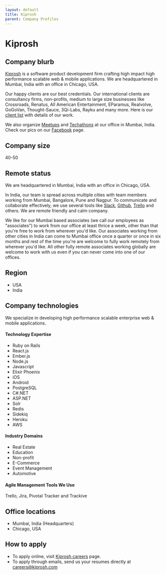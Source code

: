 ```yaml
---
layout: default
title: Kiprosh
parent: Company Profiles
---
```


# Kiprosh

## Company blurb

[Kiprosh](https://kiprosh.com) is a software product development firm crafting high impact high performance scalable web & mobile applications. We are headquartered in Mumbai, India with an office in Chicago, USA.

Our happy clients are our best credentials. Our international clients are consultancy firms, non-profits, medium to large size businesses like Crossroads, Renatus, All American Entertainment, EParamus, Realvolve, GoGoVan, Thought-Sauce, 3Qi-Labs, Rayku and many more. Here is our [client list](https://kiprosh.com/clients/) with details of our work.

We also organize [Meetups](http://www.meetup.com/Techgravy-Kiprosh) and [Techathons](http://on.fb.me/1NwaeNQ) at our office in Mumbai, India. Check our pics on our [Facebook](https://www.facebook.com/kiprosh/) page. 

## Company size

40-50

## Remote status

We are headquartered in Mumbai, India with an office in Chicago, USA.

In India, our team is spread across multiple cities with team members working from Mumbai, Bangalore, Pune and Nagpur. To communicate and collaborate effectively, we use several tools like [Slack](https://slack.com/), [Github](https://github.com/), [Trello](https://trello.com/) and others. We are remote friendly and calm company.

We like for our Mumbai based associates (we call our employees as "associates") to work from our office at least thrice a week, other than that you're free to work from wherever you'd like. Our associates working from other cities in India can come to Mumbai office once a quarter or once in six months and rest of the time you're are welcome to fully work remotely from wherever you'd like. All other fully remote associates working globally are welcome to work with us even if you can never come into one of our offices.

## Region

- USA
- India

## Company technologies

We specialize in developing high performance scalable enterprise web & mobile applications.

#### Technology Expertise

- Ruby on Rails
- React.js
- Ember.js
- Node.js
- Javascript
- Elixir Phoenix
- iOS
- Android
- PostgreSQL
- C#.NET
- ASP.NET
- Solr
- Redis
- Sidekiq
- Heroku
- AWS

#### Industry Domains

- Real Estate
- Education
- Non-profit
- E-Commerce
- Event Management
- Automotive


#### Agile Management Tools We Use

Trello, Jira, Pivotal Tracker and Trackive 

## Office locations

- Mumbai, India (Headquarters)
- Chicago, USA

## How to apply

- To apply online, visit [Kiprosh careers](https://kiprosh.com/careers) page.
- To apply through emails, send us your resumes directly at [careers@kiprosh.com](mailto:careers@kiprosh.com)
